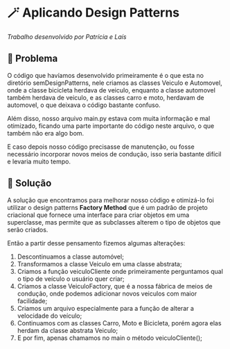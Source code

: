 # 🪄 Aplicando Design Patterns

_Trabalho desenvolvido por Patrícia e Laís_

## 🙈 Problema

O código que havíamos desenvolvido primeiramente é o que esta no diretório semDesignPatterns, nele criamos as classes Veiculo e Automovel, onde a classe bicicleta herdava de veiculo, enquanto a classe automovel também herdava de veiculo, e as classes carro e moto, herdavam de automovel, o que deixava o código bastante confuso.

Além disso, nosso arquivo main.py estava com muita informação e mal otimizado, ficando uma parte importante do código neste arquivo, o que também não era algo bom.

E caso depois nosso código precisasse de manutenção, ou fosse necessário incorporar novos meios de condução, isso seria bastante difícil e levaria muito tempo.

## 🤯 Solução

A solução que encontramos para melhorar nosso código e otimizá-lo foi utilizar o design patterns **Factory Method** que é um padrão de projeto criacional que fornece uma interface para criar objetos em uma superclasse, mas permite que as subclasses alterem o tipo de objetos que serão criados.

Então a partir desse pensamento fizemos algumas alterações:

1. Descontinuamos a classe automóvel;
2. Transformamos a classe Veiculo em uma classe abstrata;
3. Criamos a função veiculoCliente onde primeiramente perguntamos qual o tipo de veículo o usuário quer criar;
4. Criamos a classe VeiculoFactory, que é a nossa fábrica de meios de condução, onde podemos adicionar novos veiculos com maior facilidade;
5. Criamos um arquivo especialmente para a função de alterar a velocidade do veículo;
6. Continuamos com as classes Carro, Moto e Bicicleta, porém agora elas herdam da classe abstrata Veiculo;
7. E por fim, apenas chamamos no main o método veiculoCliente();
